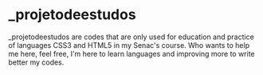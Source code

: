 # _projetodeestudos
 
_projetodeestudos  are codes that are only used for education and practice of languages CSS3 and HTML5 in my Senac's course. Who wants to help me here, feel free, I'm here to learn languages and improving more to write better my codes. 

